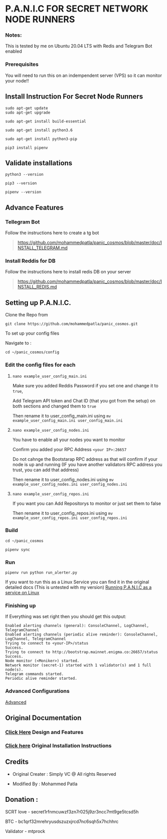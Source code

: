 # P.A.N.I.C FOR SECRET NETWORK NODE RUNNERS

### Notes: 
This is tested by me on Ubuntu 20.04 LTS with Redis and Telegram Bot enabled

### Prerequisites
You will need to run this on an indempendent server (VPS) so it can monitor your node!!

## Install Instruction For Secret Node Runners
```
sudo apt-get update
sudo apt-get upgrade
```
```
sudo apt-get install build-essential
```
```
sudo apt-get install python3.6
```

```
sudo apt-get install python3-pip
```

```
pip3 install pipenv
```

## Validate installations

```
python3 --version

pip3 --version

pipenv --version

```
## Advance Features
### Tellegram Bot
 Follow the instructions here to create a tg bot
 >https://github.com/mohammedpatla/panic_cosmos/blob/master/doc/INSTALL_TELEGRAM.md

### Install Reddis for DB
 Follow the instructions here to install redis DB on your server
 >https://github.com/mohammedpatla/panic_cosmos/blob/master/doc/INSTALL_REDIS.md

## Setting up P.A.N.I.C.
 Clone the Repo from

 ```
 git clone https://github.com/mohammedpatla/panic_cosmos.git
 ```

 To set up your config files
 
 Navigate to :
 ```
 cd ~/panic_cosmos/config
 ```

 ### Edit the config files for each
1.  ```
    nano example_user_config_main.ini
    ```

    Make sure you added Reddis Password if you set one and change it to `true`,

    Add Telegram API token and Chat ID (that you got from the setup) on both sections and changed them to `true`

    Then rename it to user_config_main.ini using
        ``` mv example_user_config_main.ini user_config_main.ini ```
2.  ```
    nano example_user_config_nodes.ini
    ```
    You have to enable all your nodes you want to monitor

    Confirm you added your RPC Address `<your IP>:26657` 

    Do not cahnge the Bootstarap RPC address as that will confirm if your node is up and running (IF you have another validators RPC address you trust, you can add that address)

    Then rename it to user_config_nodes.ini using
        ``` mv example_user_config_nodes.ini user_config_nodes.ini ```
3.  ```
    nano example_user_config_repos.ini
    ```
    If you want you can Add Repositorys to monitor or just set them to false

    Then rename it to user_config_repos.ini using
        ``` mv example_user_config_repos.ini user_config_repos.ini ```

 ### Build
 ```
 cd ~/panic_cosmos
 ```
 ```
 pipenv sync
 ```
 ### Run
 ```
 pipenv run python run_alerter.py
 ```
If you want to run this as a Linux Service you can find it in the original detailed docs (This is untested with my version)
[Running P.A.N.I.C as a service on Linux](https://github.com/mohammedpatla/panic_cosmos/blob/master/doc/INSTALL_AND_RUN.md#running-panic-as-a-linux-service)


 ### Finishing up
If Everything was set right then you should get this output:

    Enabled alerting channels (general): ConsoleChannel, LogChannel, TelegramChannel
    Enabled alerting channels (periodic alive reminder): ConsoleChannel, LogChannel, TelegramChannel
    Trying to connect to <your-IP>/status
    Success.
    Trying to connect to http://bootstrap.mainnet.enigma.co:26657/status
    Success.
    Node monitor (<Moniker>) started.
    Network monitor (secret-1) started with 1 validator(s) and 1 full node(s).
    Telegram commands started.
    Periodic alive reminder started.

### Advanced Configurations
[Advanced](https://github.com/mohammedpatla/panic_cosmos/blob/master/doc/INSTALL_AND_RUN.md#advanced-configuration)

## Original Documentation
### [Click Here](https://github.com/mohammedpatla/panic_cosmos/blob/master/doc/DESIGN_AND_FEATURES.md) Design and Features
### [Click here](https://github.com/mohammedpatla/panic_cosmos/blob/master/doc/INSTALL_AND_RUN.md) Original Installation Instructions

## Credits
- Original Creater : Simply VC @ All rights Reserved

- Modified By : Mohammed Patla

## Donation :
SCRT love - secret1rfnmcuwzf3zn7r025j9zr3ncc7mt9ge5tcsd5h

BTC - bc1qrf32mrehryusdszuzxjrcd7nc6sqh5x7hchhrc

Validator - mtprock
